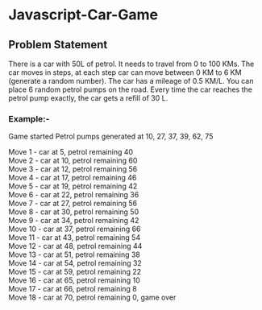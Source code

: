 # Javascript-Car-Game

## Problem Statement

There is a car with 50L of petrol.
It needs to travel from 0 to 100 KMs.
The car moves in steps, at each step car can move between 0 KM to 6 KM (generate a random number).
The car has a mileage of 0.5 KM/L.
You can place 6 random petrol pumps on the road.
Every time the car reaches the petrol pump exactly, the car gets a refill of 30 L.

### Example:-
Game started
Petrol pumps generated at 10, 27, 37, 39, 62, 75

Move 1 - car at 5, petrol remaining 40 <br />
Move 2 - car at 10, petrol remaining 60 <br />
Move 3 - car at 12, petrol remaining 56 <br />
Move 4 - car at 17, petrol remaining 46 <br />
Move 5 - car at 19, petrol remaining 42 <br />
Move 6 - car at 22, petrol remaining 36 <br />
Move 7 - car at 27, petrol remaining 56 <br />
Move 8 - car at 30, petrol remaining 50 <br />
Move 9 - car at 34, petrol remaining 42 <br />
Move 10 - car at 37, petrol remaining 66 <br />
Move 11 - car at 43, petrol remaining 54 <br />
Move 12 - car at 48, petrol remaining 44 <br />
Move 13 - car at 51, petrol remaining 38 <br />
Move 14 - car at 54, petrol remaining 32 <br />
Move 15 - car at 59, petrol remaining 22 <br />
Move 16 - car at 65, petrol remaining 10 <br />
Move 17 - car at 66, petrol remaining 8 <br />
Move 18 - car at 70, petrol remaining 0, game over
